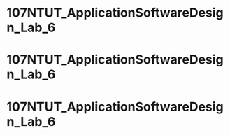 # 107NTUT_ApplicationSoftwareDesign_Lab_6
# 107NTUT_ApplicationSoftwareDesign_Lab_6
# 107NTUT_ApplicationSoftwareDesign_Lab_6
